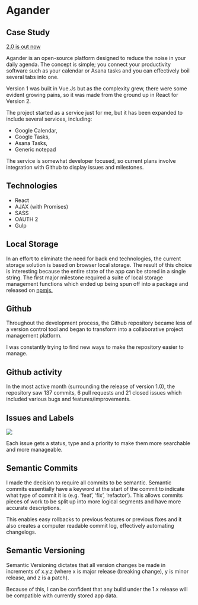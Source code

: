 Agander
=======

Case Study
----------

[2.0 is out now](https://agander.io)

Agander is an open-source platform designed to reduce the noise in your daily agenda. The concept is simple; you connect your productivity software such as your calendar or Asana tasks and you can effectively boil several tabs into one.

Version 1 was built in Vue.Js but as the complexity grew, there were some evident growing pains, so it was made from the ground up in React for Version 2.

The project started as a service just for me, but it has been expanded to include several services, including:

*   Google Calendar,
*   Google Tasks,
*   Asana Tasks,
*   Generic notepad

The service is somewhat developer focused, so current plans involve integration with Github to display issues and milestones.

Technologies
------------

*   React
*   AJAX (with Promises)
*   SASS
*   OAUTH 2
*   Gulp

Local Storage
-------------

In an effort to eliminate the need for back end technologies, the current storage solution is based on browser local storage. The result of this choice is interesting because the entire state of the app can be stored in a single string. The first major milestone required a suite of local storage management functions which ended up being spun off into a package and released on [npmjs.](https://www.npmjs.com/package/@lukeboyle/local-storage-manager)

Github
------

Throughout the development process, the Github repository became less of a version control tool and began to transform into a collaborative project management platform.

I was constantly trying to find new ways to make the repository easier to manage.

Github activity
---------------

In the most active month (surrounding the release of version 1.0), the repository saw 137 commits, 6 pull requests and 21 closed issues which included various bugs and features/improvements.

Issues and Labels
-----------------

![](/images/agander-issues.png)

Each issue gets a status, type and a priority to make them more searchable and more manageable.

Semantic Commits
----------------

I made the decision to require all commits to be semantic. Semantic commits essentially have a keyword at the start of the commit to indicate what type of commit it is (e.g. ‘feat’, ‘fix’, ‘refactor’). This allows commits pieces of work to be split up into more logical segments and have more accurate descriptions.

This enables easy rollbacks to previous features or previous fixes and it also creates a computer readable commit log, effectively automating changelogs.

Semantic Versioning
-------------------

Semantic Versioning dictates that all version changes be made in increments of x.y.z (where x is major release (breaking change), y is minor release, and z is a patch).

Because of this, I can be confident that any build under the 1.x release will be compatible with currently stored app data.